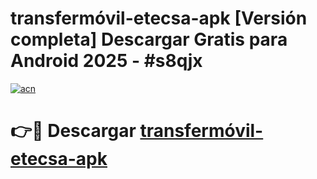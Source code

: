 # transfermóvil-etecsa-apk  [Versión completa] Descargar Gratis para Android 2025 - #s8qjx

[![acn](https://github.com/user-attachments/assets/0f9c940e-d8b0-45ae-aac7-cd30a18b3e1c)](https://apps.freeplayer.one?title=transfermóvil-etecsa-apk&ref=9F)

# 👉🔴 Descargar [transfermóvil-etecsa-apk](https://apps.freeplayer.one?title=transfermóvil-etecsa-apk&ref=9F)